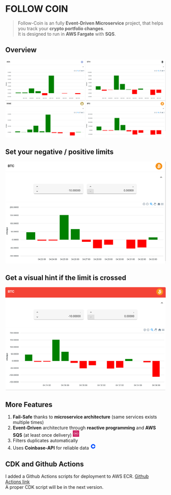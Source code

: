 # FOLLOW COIN 
> Follow-Coin is an fully **Event-Driven Microservice** project, that helps you track your **crypto portfolio changes**. \
> It is designed to run in **AWS Fargate** with **SQS**.




## Overview 
<img src="pics/showcase.PNG" alt="drawing" style="border-radius:0.7%;" width="800"/>

## Set your negative / positive limits
<img src="pics/s3.PNG" alt="drawing" style="border-radius:0.7%;" width="800"/>

## Get a visual hint if the limit is crossed
<img src="pics/new.PNG" alt="drawing" style="border-radius:0.7%;" width="800"/>

## More Features
1. **Fail-Safe** thanks to **microservice architecture** (same services exists multiple times) <br/>
2. **Event-Driven** architecture through **reactive programming** and **AWS SQS** (at least once  delivery) <img src="pics/download.png" alt="drawing" width="20"/> <br/>
3. Filters duplicates automatically <br/>
4. Uses **Coinbase-API** for reliable data <img src="pics/coinbase-logo.png" alt="drawing" width="20"/> <br/>

## CDK and Github Actions
I added a Github Actions scripts for deployment to AWS ECR. [Github Actions link](https://github.com/just-rene/follow-coin-public/tree/main/.github/workflows) <br />
A proper CDK script will be in the next version.


